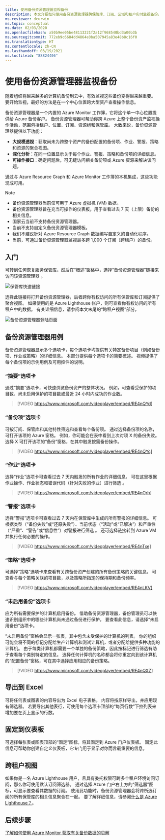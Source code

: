 ```yaml
---
title: 使用备份资源管理器监视备份
description: 本文介绍如何使用备份资源管理器跨保管库、订阅、区域和租户实时监视备份。
ms.reviewer: dcurwin
ms.topic: conceptual
ms.date: 02/03/2020
ms.openlocfilehash: a50b9ee05be48113221f2a12f968540bd3a00b3b
ms.sourcegitcommit: 772eb9c6684dd4864e0ba507945a83e48b8c16f0
ms.translationtype: HT
ms.contentlocale: zh-CN
ms.lasthandoff: 03/19/2021
ms.locfileid: "88824406"
---
```

# <a name="monitor-your-backups-with-backup-explorer"></a>使用备份资源管理器监视备份

随着组织将越来越多的计算机备份到云中，有效监视这些备份变得越来越重要。 要开始监视，最好的方法是在一个中心位置跨大型资产查看操作信息。

备份资源管理器是一个内置的 Azure Monitor 工作簿，它将这个单一中心位置提供给 Azure 备份客户。 备份资源管理器可帮助你跨 Azure 上整个备份资产监视操作活动，范围包括租户、位置、订阅、资源组和保管库。 大致来说，备份资源管理器提供以下功能：

* **大规模透视**：获取尚未为跨整个资产的备份配置的备份项、作业、警报、策略和资源的聚合视图。
* **深化分析**：在同一位置显示关于每个作业、警报、策略和备份项的详细信息。
* **可操作接口**：确定问题后，可无缝访问相关备份项或 Azure 资源来解决该问题。

通过与 Azure Resource Graph 和 Azure Monitor 工作簿的本机集成，这些功能现成可用。

> [!NOTE]
>
> * 备份资源管理器当前仅可用于 Azure 虚拟机 (VM) 数据。
> * 备份资源管理器旨在充当可操作的仪表板，用于查看过去 7 天（上限）备份的相关信息。
> * 国家云当前不支持备份资源管理器。
> * 当前不支持自定义备份资源管理器模板。
> * 我们不建议针对 Azure Resource Graph 数据编写自定义的自动化程序。
> * 当前，可通过备份资源管理器监视最多跨 1,000 个订阅（跨租户）的备份。

## <a name="get-started"></a>入门

可转到任何恢复服务保管库，然后在“概述”窗格中，选择“备份资源管理器”链接来访问该资源管理器 。

![保管库快速链接](media/backup-azure-monitor-with-backup-explorer/vault-quick-link.png)

选择此链接将打开备份资源管理器，后者跨你有权访问的所有保管库和订阅提供了聚合视图。 如果使用的是 Azure Lighthouse 帐户，则可查看你有权访问的所有租户中的数据。 有关详细信息，请参阅本文末尾的“跨租户视图”部分。

![备份资源管理器登陆页面](media/backup-azure-monitor-with-backup-explorer/explorer-landing-page.png)

## <a name="backup-explorer-use-cases"></a>备份资源管理器用例

备份资源管理器显示多个选项卡，每个选项卡均提供有关特定备份项目（例如备份项、作业或策略）的详细信息。 本部分提供每个选项卡的简要概述。 视频提供了每个备份项的示例用例及可用控件的说明。

### <a name="the-summary-tab"></a>“摘要”选项卡

通过“摘要”选项卡，可快速浏览备份资产的整体状况。 例如，可查看受保护的项目数、尚未启用保护的项目数或最近 24 小时内成功的作业数。

> [!VIDEO https://www.microsoft.com/videoplayer/embed/RE4nQYd]

### <a name="the-backup-items-tab"></a>“备份项”选项卡

可按订阅、保管库和其他特性筛选和查看每个备份项。 通过选择备份项的名称，可打开该项的 Azure 窗格。 例如，你可能会在表中看到上次对项 X 的备份失败。选择 X 可打开该项的“备份”窗格，在其中触发按需备份操作。

> [!VIDEO https://www.microsoft.com/videoplayer/embed/RE4nQYc]

### <a name="the-jobs-tab"></a>“作业”选项卡

选择“作业”选项卡可查看过去 7 天内触发的所有作业的详细信息。 可在这里根据作业操作、作业状态和错误代码（针对失败的作业）进行筛选  。

> [!VIDEO https://www.microsoft.com/videoplayer/embed/RE4nOrh]

### <a name="the-alerts-tab"></a>“警报”选项卡

选择“警报”选项卡可查看过去 7 天内在保管库中生成的所有警报的详细信息。 可根据类型（“备份失败”或“还原失败”）、当前状态（“活动”或“已解决”）和严重性（“严重”、“警告”或“信息性”）对警报进行筛选      。 还可选择链接转到 Azure VM 并执行任何必要的操作。

> [!VIDEO https://www.microsoft.com/videoplayer/embed/RE4nTxe]

### <a name="the-policies-tab"></a>“策略”选项卡

可选择“策略”选项卡来查看有关跨备份资产创建的所有备份策略的关键信息。 可查看与每个策略关联的项目数，以及策略所指定的保持期和备份频率。

> [!VIDEO https://www.microsoft.com/videoplayer/embed/RE4nLKV]

### <a name="the-backup-not-enabled-tab"></a>“未启用备份”选项卡

应为所有需要保护的计算机启用备份。 借助备份资源管理器，备份管理员可以快速识别组织中的哪些计算机尚未通过备份进行保护。 要查看此信息，请选择“未启用备份”选项卡。

“未启用备份”窗格会显示一张表，其中包含未受保护的计算机的列表。 你的组织可能会将不同的标记分配给生产计算机和测试计算机，或者分配给提供多种功能的计算机。 由于每类计算机都需要一个单独的备份策略，因此按标记进行筛选有助于查看每个类别特定的信息。 选择任何计算机的名称都会将你重定向到该计算机的“配置备份”窗格，可在其中选择应用相应的备份策略。

> [!VIDEO https://www.microsoft.com/videoplayer/embed/RE4nQXZ]

## <a name="export-to-excel"></a>导出到 Excel

可将任何表或图表的内容导出为 Excel 电子表格。 内容将按原样导出，并应用现有筛选器。 若要导出其他表行，可使用每个选项卡顶部的“每页行数”下拉列表来增加要在页上显示的行数。

## <a name="pin-to-the-dashboard"></a>固定到仪表板

可选择每张表或图表顶部的“固定”图标，将其固定到 Azure 门户仪表板。 固定此信息可帮助你创建自定义仪表板，它专门用于显示对你而言最重要的信息。

## <a name="cross-tenant-views"></a>跨租户视图

如果你是一名 Azure Lighthouse 用户，且具有委托权限可跨多个租户环境访问订阅，那么你可使用默认订阅筛选器。 通过选择 Azure 门户右上方的“筛选器”图标，可显示要查看其数据的订阅。 使用此功能时，备份资源管理器会将跨所选订阅的所有保管库的相关信息聚合在一起。 要了解详细信息，请参阅[什么是 Azure Lighthouse？](../lighthouse/overview.md)。

## <a name="next-steps"></a>后续步骤

[了解如何使用 Azure Monitor 获取有关备份数据的见解](./backup-azure-monitoring-use-azuremonitor.md)
